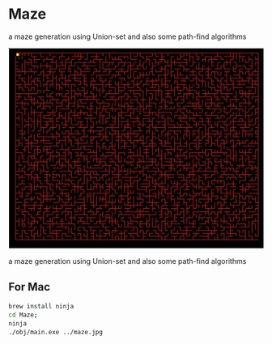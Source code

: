 Maze
====

a maze generation using Union-set
and also some path-find algorithms

![snapshot](https://github.com/chenyukang/Maze/blob/master/maze.jpg?raw=true)

a maze generation using Union-set 
and also some path-find algorithms 

## For Mac

```sh
brew install ninja
cd Maze; 
ninja 
./obj/main.exe ../maze.jpg
```

